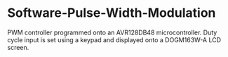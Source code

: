 # Software-Pulse-Width-Modulation
PWM controller programmed onto an AVR128DB48 microcontroller. Duty cycle input is set using a keypad and displayed onto a DOGM163W-A LCD screen.

